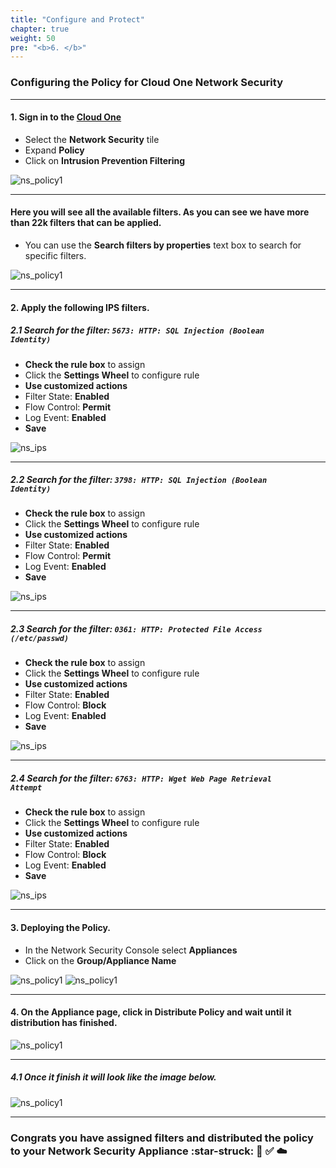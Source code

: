 ```yaml
---
title: "Configure and Protect"
chapter: true
weight: 50
pre: "<b>6. </b>"
---
```


### Configuring the Policy for Cloud One Network Security 

---

#### 1. Sign in to the [Cloud One](https://cloudone.trendmicro.com/home)
- Select the **Network Security** tile
- Expand **Policy** 
- Click on **Intrusion Prevention Filtering**

![ns_policy1](/images/ns_ips.png)

---

#### Here you will see all the available filters. As you can see we have more than 22k filters that can be applied.
- You can use the **Search filters by properties** text box to search for specific filters.

![ns_policy1](/images/ns_ips_filters.png)

---

#### 2. Apply the following IPS filters.

##### 2.1 Search for the filter: <code>5673: HTTP: SQL Injection (Boolean Identity)</code>
- **Check the rule box** to assign
- Click the **Settings Wheel** to configure rule
- **Use customized actions**
- Filter State: **Enabled**
- Flow Control: **Permit**
- Log Event: **Enabled**
- **Save**

![ns_ips](/images/5673.png)

---

##### 2.2 Search for the filter: <code>3798: HTTP: SQL Injection (Boolean Identity)</code>
- **Check the rule box** to assign
- Click the **Settings Wheel** to configure rule
- **Use customized actions**
- Filter State: **Enabled**
- Flow Control: **Permit**
- Log Event: **Enabled**
- **Save**

![ns_ips](/images/3798.png)

---

##### 2.3 Search for the filter: <code>0361: HTTP: Protected File Access (/etc/passwd)</code>
- **Check the rule box** to assign
- Click the **Settings Wheel** to configure rule
- **Use customized actions**
- Filter State: **Enabled**
- Flow Control: **Block**
- Log Event: **Enabled**
- **Save**

![ns_ips](/images/0361.png)

---

##### 2.4 Search for the filter: <code>6763: HTTP: Wget Web Page Retrieval Attempt</code>
- **Check the rule box** to assign
- Click the **Settings Wheel** to configure rule
- **Use customized actions**
- Filter State: **Enabled**
- Flow Control: **Block**
- Log Event: **Enabled**
- **Save**

![ns_ips](/images/6763.png)

---

#### 3. Deploying the Policy.
- In the Network Security Console select **Appliances**
- Click on the **Group/Appliance Name**

![ns_policy1](/images/ns_aplliances.png)
![ns_policy1](/images/ns_distro_policy.png)

---

#### 4. On the Appliance page, click in **Distribute Policy** and wait until it distribution has finished.

![ns_policy1](/images/distro_policy_start.png)

---

##### 4.1 Once it finish it will look like the image below.


![ns_policy1](/images/distro_policy_finish.png)

--------

### Congrats you have assigned filters and distributed the policy to your Network Security Appliance :star-struck: :robot: :white_check_mark: :cloud: